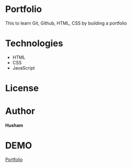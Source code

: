 # Portfolio
This to learn Git, Github, HTML, CSS by building a portfolio
# Technologies 
- HTML
- CSS
- JavaScript
# License
# Author
#### Husham
# DEMO
[Portfolio]( https://husham2019.github.io/portfolio/)
